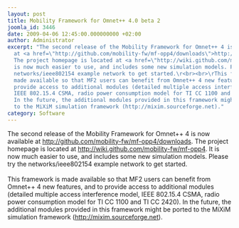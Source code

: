 ```yaml
---
layout: post
title: Mobility Framework for Omnet++ 4.0 beta 2
joomla_id: 3446
date: 2009-04-06 12:45:00.000000000 +02:00
author: Administrator
excerpt: "The second release of the Mobility Framework for Omnet++ 4 is now available
  at <a href=\"http://github.com/mobility-fw/mf-opp4/downloads\">http://github.com/mobility-fw/mf-opp4/downloads</a>.
  The project homepage is located at <a href=\"http://wiki.github.com/mobility-fw/mf-opp4\">http://wiki.github.com/mobility-fw/mf-opp4</a>.\rIt
  is now much easier to use, and includes some new simulation models. Please try the
  networks/ieee802154 example network to get started.\r<br><br>\rThis framework is
  made available so that MF2 users can benefit from Omnet++ 4 new features, and to
  provide access to additional modules (detailed multiple access interference model,
  IEEE 802.15.4 CSMA, radio power consumption model for TI CC 1100 and TI CC 2420).
  In the future, the additional modules provided in this framework might be ported
  to the MiXiM simulation framework (http://mixim.sourceforge.net)."
category: Software
---
```

The second release of the Mobility Framework for Omnet++ 4 is now available at <a href="http://github.com/mobility-fw/mf-opp4/downloads">http://github.com/mobility-fw/mf-opp4/downloads</a>. The project homepage is located at <a href="http://wiki.github.com/mobility-fw/mf-opp4">http://wiki.github.com/mobility-fw/mf-opp4</a>.It is now much easier to use, and includes some new simulation models. Please try the networks/ieee802154 example network to get started.<br><br>This framework is made available so that MF2 users can benefit from Omnet++ 4 new features, and to provide access to additional modules (detailed multiple access interference model, IEEE 802.15.4 CSMA, radio power consumption model for TI CC 1100 and TI CC 2420). In the future, the additional modules provided in this framework might be ported to the MiXiM simulation framework (http://mixim.sourceforge.net).
